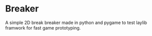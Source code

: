 # Breaker
A simple 2D break breaker made in python and pygame to test laylib framwork for fast game prototyping.

